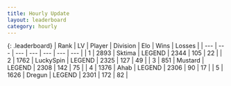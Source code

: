 ```yaml
---
title: Hourly Update
layout: leaderboard
category: hourly
---
```


{: .leaderboard}
| Rank | LV | Player | Division | Elo | Wins | Losses |
| --- | --- | --- | --- | --- | --- | --- |
| <span data-change="0">1</span> | 2893 | <span title="ID: 353063">Sktima</span> | LEGEND | <span data-change="16">2344</span> | <span data-change="3">105</span> | <span data-change="0">22</span> |
| <span data-change="0">2</span> | 1762 | <span title="ID: 498412">LuckySpin</span> | LEGEND | <span data-change="0">2325</span> | <span data-change="0">127</span> | <span data-change="0">49</span> |
| <span data-change="0">3</span> | 851 | <span title="ID: 611082">Mustard</span> | LEGEND | <span data-change="0">2308</span> | <span data-change="0">142</span> | <span data-change="0">75</span> |
| <span data-change="0">4</span> | 1376 | <span title="ID: 402846">Ahab</span> | LEGEND | <span data-change="0">2306</span> | <span data-change="0">90</span> | <span data-change="0">17</span> |
| <span data-change="0">5</span> | 1626 | <span title="ID: 337810">Dregun</span> | LEGEND | <span data-change="0">2301</span> | <span data-change="0">172</span> | <span data-change="0">82</span> |